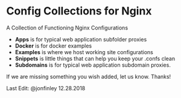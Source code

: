 # Config Collections for Nginx
A Collection of Functioning Nginx Configurations

 - **Apps** is for typical web application subfolder proxies
 - **Docker** is for docker examples
 - **Examples** is where we host working site configurations
 - **Snippets** is little things that can help you keep your .confs clean
 - **Subdomains** is for typical web application subdomain proxies.

If we are missing something you wish added, let us know. Thanks!

Last Edit: @jonfinley 12.28.2018
